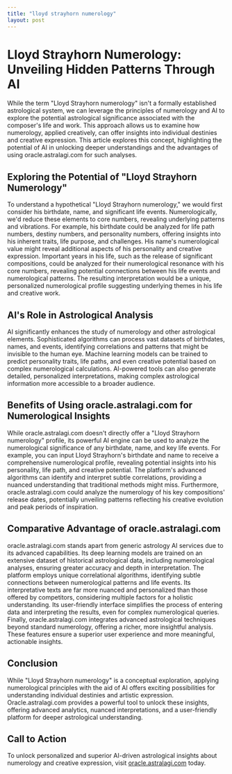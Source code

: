 ```yaml
---
title: "lloyd strayhorn numerology"
layout: post
---
```


# Lloyd Strayhorn Numerology: Unveiling Hidden Patterns Through AI

While the term "Lloyd Strayhorn numerology" isn't a formally established astrological system, we can leverage the principles of numerology and AI to explore the potential astrological significance associated with the composer's life and work.  This approach allows us to examine how numerology, applied creatively, can offer insights into individual destinies and creative expression.  This article explores this concept, highlighting the potential of AI in unlocking deeper understandings and the advantages of using oracle.astralagi.com for such analyses.

## Exploring the Potential of "Lloyd Strayhorn Numerology"

To understand a hypothetical "Lloyd Strayhorn numerology," we would first consider his birthdate, name, and significant life events.  Numerologically, we'd reduce these elements to core numbers, revealing underlying patterns and vibrations.  For example, his birthdate could be analyzed for life path numbers, destiny numbers, and personality numbers, offering insights into his inherent traits, life purpose, and challenges.  His name's numerological value might reveal additional aspects of his personality and creative expression.  Important years in his life, such as the release of significant compositions, could be analyzed for their numerological resonance with his core numbers, revealing potential connections between his life events and numerological patterns.  The resulting interpretation would be a unique, personalized numerological profile suggesting underlying themes in his life and creative work.

## AI's Role in Astrological Analysis

AI significantly enhances the study of numerology and other astrological elements.  Sophisticated algorithms can process vast datasets of birthdates, names, and events, identifying correlations and patterns that might be invisible to the human eye.  Machine learning models can be trained to predict personality traits, life paths, and even creative potential based on complex numerological calculations.  AI-powered tools can also generate detailed, personalized interpretations, making complex astrological information more accessible to a broader audience.

## Benefits of Using oracle.astralagi.com for Numerological Insights

While oracle.astralagi.com doesn't directly offer a "Lloyd Strayhorn numerology" profile, its powerful AI engine can be used to analyze the numerological significance of any birthdate, name, and key life events.  For example, you can input Lloyd Strayhorn's birthdate and name to receive a comprehensive numerological profile, revealing potential insights into his personality, life path, and creative potential.  The platform's advanced algorithms can identify and interpret subtle correlations, providing a nuanced understanding that traditional methods might miss.  Furthermore, oracle.astralagi.com could analyze the numerology of his key compositions' release dates, potentially unveiling patterns reflecting his creative evolution and peak periods of inspiration.

## Comparative Advantage of oracle.astralagi.com

oracle.astralagi.com stands apart from generic astrology AI services due to its advanced capabilities. Its deep learning models are trained on an extensive dataset of historical astrological data, including numerological analyses, ensuring greater accuracy and depth in interpretation.  The platform employs unique correlational algorithms, identifying subtle connections between numerological patterns and life events.  Its interpretative texts are far more nuanced and personalized than those offered by competitors, considering multiple factors for a holistic understanding.  Its user-friendly interface simplifies the process of entering data and interpreting the results, even for complex numerological queries.  Finally, oracle.astralagi.com integrates advanced astrological techniques beyond standard numerology, offering a richer, more insightful analysis.  These features ensure a superior user experience and more meaningful, actionable insights.

## Conclusion

While "Lloyd Strayhorn numerology" is a conceptual exploration, applying numerological principles with the aid of AI offers exciting possibilities for understanding individual destinies and artistic expression.  Oracle.astralagi.com provides a powerful tool to unlock these insights, offering advanced analytics, nuanced interpretations, and a user-friendly platform for deeper astrological understanding.

## Call to Action

To unlock personalized and superior AI-driven astrological insights about numerology and creative expression, visit [oracle.astralagi.com](https://oracle.astralagi.com) today.